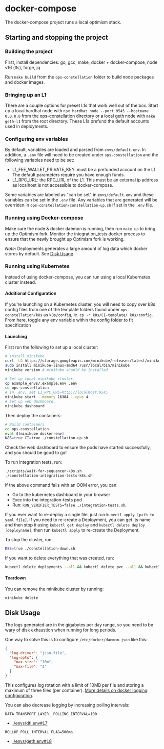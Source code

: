 # docker-compose

The docker-compose project runs a local optimism stack.


## Starting and stopping the project
### Building the project

First, install dependencies:
  go, gcc, make, docker + docker-compose, node v16 (lts), forge, jq

Run `make build` from the `ops-constellation` folder to build node packages and docker images.

### Bringing up an L1
There are a couple options for preset L1s that work well out of the box. Start up a local hardhat node with
`npx hardhat node --port 9545 --hostname 0.0.0.0` from the ops-constellation directory or a local geth node with
`make geth-l1` from the root directory. These L1s prefund the default accounts used in deployments.

### Configuring env variables
By default, variables are loaded and parsed from `envs/default.env`. In addition, a `.env` file will need to be created under `ops-constellation` and the following variables need to be set:

- L1_FEE_WALLET_PRIVATE_KEY: must be a prefunded account on the L1. The default parameters require you have enough funds.
- L1_RPC_URL: the RPC_URL of the L1. This must be an external ip address as localhost is not accessible to
  docker-compose.

Some variables are labeled as "can be set" in `envs/default.env` and these variables can be set in the `.env` file. Any variables that are generated will be overriden in `ops-constellation/constellation-up.sh` if set in the `.env` file.


### Running using Docker-compose

Make sure the node & docker daemon is running, then run `make up` to bring up the Optimism fork. Monitor the
integration_tests docker process to ensure that the newly brought up Optimism fork is working.

*Note*: Deployments generates a large amount of log data which docker stores by default. See [Disk Usage](#disk-usage).

### Running using Kubernetes
Instead of using docker-compose, you can run using a local Kubernetes cluster instead.

#### Additional Configuration
If you're launching on a Kubernetes cluster, you will need to copy over k8s config files from one of the template folders found under `ops-constellation/k8s` as `k8s/config`, ie. `cp -r k8s/CI-template/ k8s/config`. From here, toggle any env variable within the config folder to fit specification

#### Launching
First run the following to set up a local cluster:

```bash
# install minikube
curl -LO https://storage.googleapis.com/minikube/releases/latest/minikube-linux-amd64
sudo install minikube-linux-amd64 /usr/local/bin/minikube
minikube version # minikube should be installed

# Set up local minikube cluster.
cp example_envs/.example.env .env
cd ops-constellation
# in .env, set L1_RPC_URL=http://localhost:9545
minikube start --memory 16384 --cpus 4
# Set up web dashboard.
minikube dashboard
```


Then deploy the containers:

```bash
# Build containers
cd ops-constellation
eval $(minikube docker-env)
K8S=true CI=true ./constellation-up.sh
```

Check the web dashboard to ensure the pods have started successfully, and you should be good to go!

To run integration tests, run:

```bash
./scripts/wait-for-sequencer-k8s.sh
./constellation-integration-tests-k8s.sh
```

If the above command fails with an OOM error, you can:
- Go to the kubernetes dashboard in your browser
- Exec into the integration-tests pod
- Run: `RUN_VERIFIER_TESTS=false ./integration-tests.sh`.

If you ever want to re-deploy a single file, just run `kubectl apply [path to yaml file]`. If you need to re-create a Deployment, you can get its name and then stop it using `kubectl get deploy` and `kubectl delete deploy [deployname]`, then run `kubectl apply` to re-create the Deployment.

To stop the cluster, run:

```bash
K8S=true ./constellation-down.sh
```

If you want to delete everything that was created, run:

```bash
kubectl delete deployments --all && kubectl delete pvc --all && kubectl delete pv --all
```

#### Teardown

You can remove the minikube cluster by running:

```
minikube delete
```


## Disk Usage

The logs generated are in the gigabytes per day range, so you need to be wary of disk exhaustion when running for
long periods.

One way to solve this is to configure `/etc/docker/daemon.json` like this:

```json
{
  "log-driver": "json-file",
  "log-opts": {
    "max-size": "10m",
    "max-file": "3"
  }
}
```

This configures log rotation with a limit of 10MB per file and storing a maximum of three files (per container).
[More details on docker logging configuration](https://docs.docker.com/config/containers/logging/configure/).

You can also decrease logging by increasing polling intervals:

```env
DATA_TRANSPORT_LAYER__POLLING_INTERVAL=100
```

- [./envs/dtl.env#L7](./envs/dtl.env#L7)

```env
ROLLUP_POLL_INTERVAL_FLAG=500ms
```

- [./envs/geth.env#L8](./envs/geth.env#L8)

